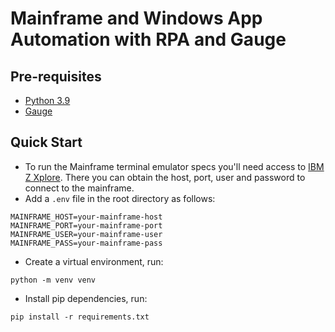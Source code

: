 # Mainframe and Windows App Automation with RPA and Gauge

## Pre-requisites
- [Python 3.9](https://www.python.org/downloads/)
- [Gauge](https://docs.gauge.org/getting_started/installing-gauge.html)

## Quick Start
- To run the Mainframe terminal emulator specs you'll need access to [IBM Z Xplore](https://www.ibm.com/z/resources/zxplore). There you can obtain the host, port, user and password to connect to the mainframe.
- Add a `.env` file in the root directory as follows:
```shell
MAINFRAME_HOST=your-mainframe-host
MAINFRAME_PORT=your-mainframe-port
MAINFRAME_USER=your-mainframe-user
MAINFRAME_PASS=your-mainframe-pass
```
- Create a virtual environment, run:
```shell
python -m venv venv
```

- Install pip dependencies, run:
```shell
pip install -r requirements.txt
```


